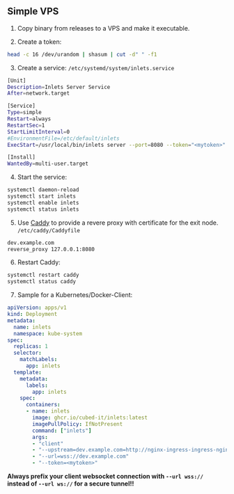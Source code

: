 ## Simple VPS

1) Copy binary from releases to a VPS and make it executable.

2) Create a token:
```bash
head -c 16 /dev/urandom | shasum | cut -d" " -f1
```

3) Create a service:
`/etc/systemd/system/inlets.service`
```bash
[Unit]
Description=Inlets Server Service
After=network.target

[Service]
Type=simple
Restart=always
RestartSec=1
StartLimitInterval=0
#EnvironmentFile=/etc/default/inlets
ExecStart=/usr/local/bin/inlets server --port=8080 --token="<mytoken>"

[Install]
WantedBy=multi-user.target
```

4) Start the service:
```bash
systemctl daemon-reload
systemctl start inlets
systemctl enable inlets
systemctl status inlets
```

5) Use [Caddy](https://caddyserver.com/docs/install#debian-ubuntu-raspbian) to provide a revere proxy with certificate for the exit node.
`/etc/caddy/Caddyfile`
```bash
dev.example.com
reverse_proxy 127.0.0.1:8080
```

6) Restart Caddy:
```bash
systemctl restart caddy
systemctl status caddy
```

7) Sample for a Kubernetes/Docker-Client:
```yaml
apiVersion: apps/v1
kind: Deployment
metadata:
  name: inlets
  namespace: kube-system
spec:
  replicas: 1
  selector:
    matchLabels:
      app: inlets
  template:
    metadata:
      labels:
        app: inlets
    spec:
      containers:
      - name: inlets
        image: ghcr.io/cubed-it/inlets:latest
        imagePullPolicy: IfNotPresent
        command: ["inlets"]
        args:
        - "client"
        - "--upstream=dev.example.com=http://nginx-ingress-ingress-nginx-controller.kube-system:80"
        - "--url=wss://dev.example.com"
        - "--token=<mytoken>"
```

**Always prefix your client websocket connection with `--url wss://` instead of `--url ws://` for a secure tunnel!!**
